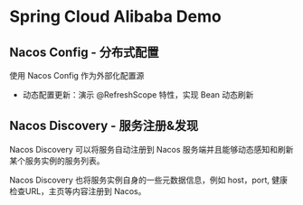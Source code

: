 # Spring Cloud Alibaba Demo

## Nacos Config - 分布式配置

使用 Nacos Config 作为外部化配置源
- 动态配置更新：演示 @RefreshScope 特性，实现 Bean 动态刷新

## Nacos Discovery - 服务注册&发现

Nacos Discovery 可以将服务自动注册到 Nacos 服务端并且能够动态感知和刷新某个服务实例的服务列表。

Nacos Discovery 也将服务实例自身的一些元数据信息，例如 host，port, 健康检查URL，主页等内容注册到 Nacos。
